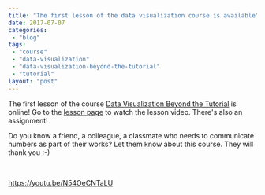 ```yaml
---
title: "The first lesson of the data visualization course is available"
date: 2017-07-07
categories: 
 - "blog"
tags: 
 - "course"
 - "data-visualization"
 - "data-visualization-beyond-the-tutorial"
 - "tutorial"
layout: "post"
---
```


The first lesson of the course [Data Visualization Beyond the Tutorial](https://gorelik.net/course/) is online! Go to the [lesson page](https://gorelik.net/course/data-visualization-what-why-and-how/) to watch the lesson video. There's also an assignment!

Do you know a friend, a colleague, a classmate who needs to communicate numbers as part of their works? Let them know about this course. They will thank you :-)

 

https://youtu.be/N54OeCNTaLU
